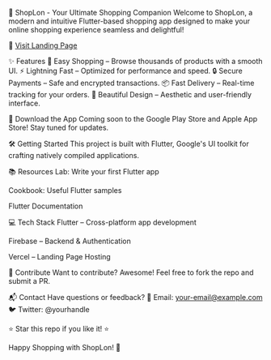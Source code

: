 🚀 ShopLon - Your Ultimate Shopping Companion
Welcome to ShopLon, a modern and intuitive Flutter-based shopping app designed to make your online shopping experience seamless and delightful!

🔗 <a href="https://shoplon-landing-page.vercel.app/" target="_blank" >Visit Landing Page</a>

✨ Features
🛒 Easy Shopping – Browse thousands of products with a smooth UI.
⚡ Lightning Fast – Optimized for performance and speed.
🔒 Secure Payments – Safe and encrypted transactions.
📦 Fast Delivery – Real-time tracking for your orders.
🎨 Beautiful Design – Aesthetic and user-friendly interface.

📱 Download the App
Coming soon to the Google Play Store and Apple App Store! Stay tuned for updates.

🛠️ Getting Started
This project is built with Flutter, Google's UI toolkit for crafting natively compiled applications.

📚 Resources
Lab: Write your first Flutter app

Cookbook: Useful Flutter samples

Flutter Documentation

💻 Tech Stack
Flutter – Cross-platform app development

Firebase – Backend & Authentication

Vercel – Landing Page Hosting

🤝 Contribute
Want to contribute? Awesome! Feel free to fork the repo and submit a PR.

📬 Contact
Have questions or feedback?
📧 Email: your-email@example.com
🐦 Twitter: @yourhandle

⭐ Star this repo if you like it! ⭐

Happy Shopping with ShopLon! 🎉
